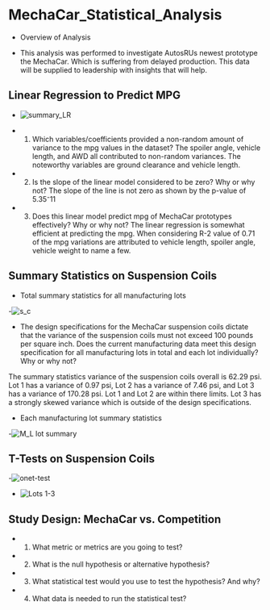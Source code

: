 # MechaCar_Statistical_Analysis

- Overview of Analysis

- This analysis was performed to investigate AutosRUs newest prototype the MechaCar. Which is suffering from delayed production. This data will be supplied to leadership with insights that will help.

## Linear Regression to Predict MPG
- ![summary_LR](https://user-images.githubusercontent.com/113808332/221390272-f33e1f3f-178b-40a7-812c-e858d5147911.png)






- 1. Which variables/coefficients provided a non-random amount of variance to the mpg values in the dataset?
The spoiler angle, vehicle length, and AWD all contributed to non-random variances. The noteworthy variables are ground clearance and vehicle length.

- 2. Is the slope of the linear model considered to be zero? Why or why not?
The slope of the line is not zero as shown by the p-value of 5.35⁻11

- 3. Does this linear model predict mpg of MechaCar prototypes effectively? Why or why not?
The linear regression is somewhat efficient at predicting the mpg. When considering R-2 value of 0.71 of the mpg variations are attributed to vehicle length, spoiler angle, vehicle weight to name a few. 


## Summary Statistics on Suspension Coils


- Total summary statistics for all manufacturing lots


-![s_c](https://user-images.githubusercontent.com/113808332/221390630-50cd25fb-e906-4675-8d27-cd41c2869930.png)




- The design specifications for the MechaCar suspension coils dictate that the variance of the suspension coils must not exceed 100 pounds per square inch. Does the current manufacturing data meet this design specification for all manufacturing lots in total and each lot individually? Why or why not?

The summary statistics variance of the suspension coils overall is 62.29 psi. Lot 1 has a variance of 0.97 psi, Lot 2 has a variance of 7.46 psi, and Lot 3 has a variance of 170.28 psi. Lot 1 and Lot 2 are within there limits. Lot 3 has a strongly skewed variance which is outside of the design specifications.


- Each manufacturing lot summary statistics


-![M_L lot summary](https://user-images.githubusercontent.com/113808332/221390766-a31a2530-02f4-4c57-8558-6692d9074cb3.png)



## T-Tests on Suspension Coils

-![onet-test](https://user-images.githubusercontent.com/113808332/221391095-2830ec84-2077-410f-ac4f-cf24c84d1f53.png)




- ![Lots 1-3](https://user-images.githubusercontent.com/113808332/221391305-a6792df5-2ac0-46c1-b7f7-418a470f63e5.png)





## Study Design: MechaCar vs. Competition

- 1. What metric or metrics are you going to test?

- 2. What is the null hypothesis or alternative hypothesis?

- 3. What statistical test would you use to test the hypothesis? And why?

- 4. What data is needed to run the statistical test?

